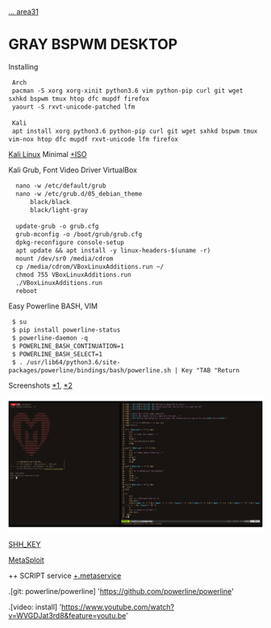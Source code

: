<a href="https://area31.net.br" title="area31.net.br"> ... area31</a>

GRAY BSPWM DESKTOP
====
Installing

     Arch
     pacman -S xorg xorg-xinit python3.6 vim python-pip curl git wget sxhkd bspwm tmux htop dfc mupdf firefox
     yaourt -S rxvt-unicode-patched lfm
     
     Kali
     apt install xorg python3.6 python-pip curl git wget sxhkd bspwm tmux vim-nox htop dfc mupdf rxvt-unicode lfm firefox
     

[Kali Linux](https://www.kali.org/) Minimal [+ISO](https://docs.kali.org/installation/kali-linux-network-mini-iso-install)

Kali Grub, Font Video Driver VirtualBox
      
      nano -w /etc/default/grub 
      nano -w /etc/grub.d/05_debian_theme
          black/black
          black/light-gray
          
      update-grub -o grub.cfg
      grub-mconfig -o /boot/grub/grub.cfg
      dpkg-reconfigure console-setup
      apt update && apt install -y linux-headers-$(uname -r)
      mount /dev/sr0 /media/cdrom
      cp /media/cdrom/VBoxLinuxAdditions.run ~/
      chmod 755 VBoxLinuxAdditions.run
      ./VBoxLinuxAdditions.run
      reboot

Easy Powerline BASH, VIM

     $ su
     $ pip install powerline-status
     $ powerline-daemon -q
     $ POWERLINE_BASH_CONTINUATION=1
     $ POWERLINE_BASH_SELECT=1
     $ . /usr/lib64/python3.6/site-packages/powerline/bindings/bash/powerline.sh | Key "TAB "Return
 
Screenshots [*1](https://raw.githubusercontent.com/appath/dotfiles/master/lBox/scrot/screenshot_1.jpg), [*2](https://raw.githubusercontent.com/appath/dotfiles/master/lBox/scrot/screenshot_2.jpg)
 
![lBox](scrot/screenshot_1.jpg)
 
[SHH_KEY](https://raw.githubusercontent.com/appath/dotfiles/master/lBox/SHH_KEY)
 
[MetaSploit](https://github.com/rapid7/metasploit-framework)
 
++ SCRIPT service [+.metaservice](https://raw.githubusercontent.com/appath/dotfiles/master/lBox/.metaservice)

.[git: powerline/powerline] 'https://github.com/powerline/powerline'

.[video: install] 'https://www.youtube.com/watch?v=WVGDJat3rd8&feature=youtu.be'
